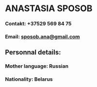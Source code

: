 # ANASTASIA SPOSOB

### Contakt: +37529 569 84 75        
### Email: sposob.ana@gmail.com

## Personnal details:
### Mother language: Russian
### Nationality: Belarus
 
